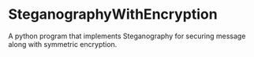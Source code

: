 # SteganographyWithEncryption
A python program that implements Steganography for securing message along with symmetric encryption.
